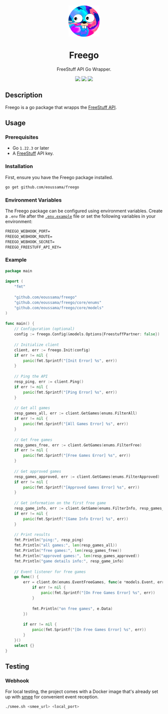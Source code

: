 <p align="center">
  <img width="100" src="./assets/logo.png">
</p>

<h1 align="center">Freego</h1>
<p align="center">FreeStuff API Go Wrapper.</p>

<p align="center">
    <img src="https://img.shields.io/github/v/tag/eoussama/freego" />
    <img src="https://img.shields.io/github/license/eoussama/freego" />
    <img src="https://img.shields.io/github/languages/code-size/eoussama/freego" />
</p>

## Description

Freego is a go package that wrapps the [FreeStuff API](https://docs.freestuffbot.xyz/).

## Usage

### Prerequisites
* Go `1.22.3` or later
* A [FreeStuff](https://docs.freestuffbot.xyz/) API key.

### Installation

First, ensure you have the Freego package installed.

```sh
go get github.com/eoussama/freego
```

### Environment Variables

The Freego package can be configured using environment variables. Create a `.env` file after the [`.env.example`](./.env.example) file or set the following variables in your environment:

```txt
FREEGO_WEBHOOK_PORT=
FREEGO_WEBHOOK_ROUTE=
FREEGO_WEBHOOK_SECRET=
FREEGO_FREESTUFF_API_KEY=
```

### Example

```go
package main

import (
	"fmt"

	"github.com/eoussama/freego"
	"github.com/eoussama/freego/core/enums"
	"github.com/eoussama/freego/core/models"
)

func main() {
	// Configuration (optional)
	config := freego.Config(&models.Options{FreestuffPartner: false})

	// Initialize client
	client, err := freego.Init(config)
	if err != nil {
		panic(fmt.Sprintf("[Init Error] %s", err))
	}

	// Ping the API
	resp_ping, err := client.Ping()
	if err != nil {
		panic(fmt.Sprintf("[Ping Error] %s", err))
	}

	// Get all games
	resp_games_all, err := client.GetGames(enums.FilterAll)
	if err != nil {
		panic(fmt.Sprintf("[All Games Error] %s", err))
	}

	// Get free games
	resp_games_free, err := client.GetGames(enums.FilterFree)
	if err != nil {
		panic(fmt.Sprintf("[Free Games Error] %s", err))
	}

	// Get approved games
	resp_games_approved, err := client.GetGames(enums.FilterApproved)
	if err != nil {
		panic(fmt.Sprintf("[Approved Games Error] %s", err))
	}

	// Get information on the first free game
	resp_game_info, err := client.GetGame(enums.FilterInfo, resp_games_free[0])
	if err != nil {
		panic(fmt.Sprintf("[Game Info Error] %s", err))
	}

	// Print results
	fmt.Println("ping:", resp_ping)
	fmt.Println("all games:", len(resp_games_all))
	fmt.Println("free games:", len(resp_games_free))
	fmt.Println("approved games:", len(resp_games_approved))
	fmt.Println("game details info:", resp_game_info)

	// Event listener for free games
	go func() {
		err = client.On(enums.EventFreeGames, func(e *models.Event, err error) {
			if err != nil {
				panic(fmt.Sprintf("[On Free Games Error] %s", err))
			}

			fmt.Println("on free games", e.Data)
		})

		if err != nil {
			panic(fmt.Sprintf("[On Free Games Error] %s", err))
		}
	}()
	select {}
}

```

## Testing

### Webhook

For local testing, the project comes with a Docker image that's already set up with [smee](smee.io) for convenient event reception.

```sh
./smee.sh <smee_url> <local_port>
```
